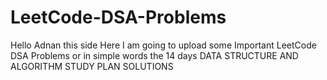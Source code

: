 # LeetCode-DSA-Problems
Hello Adnan this side
Here I am going to upload some Important LeetCode DSA Problems
or in simple words the 14 days DATA STRUCTURE AND ALGORITHM STUDY PLAN SOLUTIONS
